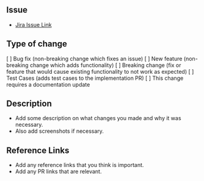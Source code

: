 ## Issue
* [Jira Issue Link]()

## Type of change
[ ] Bug fix (non-breaking change which fixes an issue)
[ ] New feature (non-breaking change which adds functionality)
[ ] Breaking change (fix or feature that would cause existing functionality to not work as expected)
[ ] Test Cases (adds test cases to the implementation PR)
[ ] This change requires a documentation update

## Description
* Add some description on what changes you made and why it was necessary.
* Also add screenshots if necessary.

## Reference Links
* Add any reference links that you think is important.
* Add any PR links that are relevant.